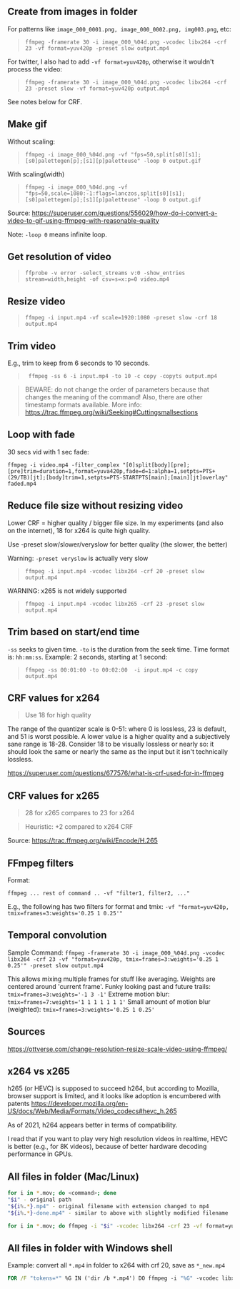 ## Create from images in folder

For patterns like `image_000_0001.png, image_000_0002.png, img003.png`, etc:

> `ffmpeg -framerate 30 -i image_000_%04d.png -vcodec libx264 -crf 23 -vf format=yuv420p -preset slow output.mp4`

For twitter, I also had to add `-vf format=yuv420p`, otherwise it wouldn't process the video:

> `ffmpeg -framerate 30 -i image_000_%04d.png -vcodec libx264 -crf 23 -preset slow -vf format=yuv420p output.mp4`

See notes below for CRF.

## Make gif
Without scaling:
> `ffmpeg -i image_000_%04d.png -vf "fps=50,split[s0][s1];[s0]palettegen[p];[s1][p]paletteuse" -loop 0 output.gif`

With scaling(width)
> `ffmpeg -i image_000_%04d.png -vf "fps=50,scale=1080:-1:flags=lanczos,split[s0][s1];[s0]palettegen[p];[s1][p]paletteuse" -loop 0 output.gif`

Source:
https://superuser.com/questions/556029/how-do-i-convert-a-video-to-gif-using-ffmpeg-with-reasonable-quality

Note: `-loop 0` means infinite loop.

## Get resolution of video

> `ffprobe -v error -select_streams v:0 -show_entries stream=width,height -of csv=s=x:p=0 video.mp4`

## Resize video

> `ffmpeg -i input.mp4 -vf scale=1920:1080 -preset slow -crf 18 output.mp4`

## Trim video

E.g., trim to keep from 6 seconds to 10 seconds.

> ` ffmpeg -ss 6 -i input.mp4 -to 10 -c copy -copyts output.mp4`

> BEWARE: do not change the order of parameters because that changes the meaning of the command! Also, there are other timestamp formats available. More info:
> https://trac.ffmpeg.org/wiki/Seeking#Cuttingsmallsections

## Loop with fade
30 secs vid with 1 sec fade:
```
ffmpeg -i video.mp4 -filter_complex "[0]split[body][pre];[pre]trim=duration=1,format=yuva420p,fade=d=1:alpha=1,setpts=PTS+(29/TB)[jt];[body]trim=1,setpts=PTS-STARTPTS[main];[main][jt]overlay" faded.mp4
```

## Reduce file size without resizing video

Lower CRF = higher quality / bigger file size. In my experiments (and also on the internet), 18 for x264 is quite high quality.

Use -preset slow/slower/veryslow for better quality (the slower, the better)

Warning: `-preset veryslow` is actually very slow

> `ffmpeg -i input.mp4 -vcodec libx264 -crf 20 -preset slow output.mp4`

WARNING: x265 is not widely supported

> `ffmpeg -i input.mp4 -vcodec libx265 -crf 23 -preset slow output.mp4`

## Trim based on start/end time
`-ss` seeks to given time.
`-to` is the duration from the seek time.
Time format is: `hh:mm:ss`.
Example: 2 seconds, starting at 1 second:
> `ffmpeg -ss 00:01:00 -to 00:02:00  -i input.mp4 -c copy output.mp4`

## CRF values for x264

> Use 18 for high quality

The range of the quantizer scale is 0-51: where 0 is lossless, 23 is default, and 51 is worst possible. A lower value is a higher quality and a subjectively sane range is 18-28. Consider 18 to be visually lossless or nearly so: it should look the same or nearly the same as the input but it isn't technically lossless.

https://superuser.com/questions/677576/what-is-crf-used-for-in-ffmpeg

## CRF values for x265

> 28 for x265 compares to 23 for x264

> Heuristic: +2 compared to x264 CRF

Source:
https://trac.ffmpeg.org/wiki/Encode/H.265

## FFmpeg filters

Format:

```
ffmpeg ... rest of command .. -vf "filter1, filter2, ..."
```

E.g., the following has two filters for format and tmix:
`-vf "format=yuv420p, tmix=frames=3:weights='0.25 1 0.25'"`

## Temporal convolution
Sample Command:
`ffmpeg -framerate 30 -i image_000_%04d.png -vcodec libx264 -crf 23 -vf "format=yuv420p, tmix=frames=3:weights='0.25 1 0.25'" -preset slow output.mp4`

This allows mixing multiple frames for stuff like averaging.
Weights are centered around 'current frame'.
Funky looking past and future trails: `tmix=frames=3:weights='-1 3 -1'`
Extreme motion blur: `tmix=frames=7:weights='1 1 1 1 1 1 1'`
Small amount of motion blur (weighted): `tmix=frames=3:weights='0.25 1 0.25'`

## Sources

https://ottverse.com/change-resolution-resize-scale-video-using-ffmpeg/

## x264 vs x265

h265 (or HEVC) is supposed to succeed h264, but according to Mozilla, browser support is limited, and it looks like adoption is encumbered with patents
https://developer.mozilla.org/en-US/docs/Web/Media/Formats/Video_codecs#hevc_h.265

As of 2021, h264 appears better in terms of compatibility.

I read that if you want to play very high resolution videos in realtime, HEVC is better (e.g., for 8K videos), because of better hardware decoding performance in GPUs.

## All files in folder (Mac/Linux)
```bash
for i in *.mov; do <command>; done
"$i" - original path
"${i%.*}.mp4" - original filename with extension changed to mp4
"${i%.*}-done.mp4" - similar to above with slightly modified filename
```

```bash
for i in *.mov; do ffmpeg -i "$i" -vcodec libx264 -crf 23 -vf format=yuv420p -preset slow "${i%.*}.mp4"; done
```

## All files in folder with Windows shell
Example: convert all `*.mp4` in folder to x264 with crf 20, save as `*_new.mp4`

```bat
FOR /F "tokens=*" %G IN ('dir /b *.mp4') DO ffmpeg -i "%G" -vcodec libx264 -crf 20 -preset slow -vf format=yuv420p "%~nG_new.mp4"
```